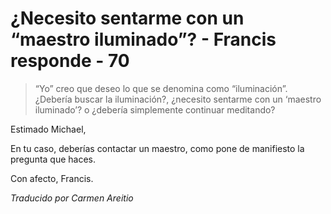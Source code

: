 # ¿Necesito sentarme con un “maestro iluminado”? - Francis responde - 70

>“Yo” creo que deseo lo que se denomina como “iluminación”. ¿Debería buscar la iluminación?, ¿necesito sentarme con un ‘maestro iluminado’? o ¿debería simplemente continuar meditando?

Estimado Michael,

En tu caso, deberías contactar un maestro, como pone de manifiesto la pregunta que haces.

Con afecto, Francis.

_Traducido por Carmen Areitio_

